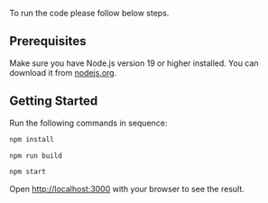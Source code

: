 To run the code please follow below steps.

## Prerequisites

Make sure you have Node.js version 19 or higher installed. You can download it from [nodejs.org](https://nodejs.org/).


## Getting Started

Run the following commands in sequence:

```bash
npm install

npm run build

npm start
```

Open [http://localhost:3000](http://localhost:3000) with your browser to see the result.
